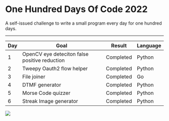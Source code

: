 # One Hundred Days Of Code 2022

A self-issued challenge to write a small program every day for one hundred days.

---

| Day | Goal                                          | Result | Language |
|----|-----------------------------------------------|-------- |----------|
| 1  | OpenCV eye deteciton false positive reduction | Completed | Python   |
| 2  | Tweepy Oauth2 flow helper                     | Completed | Python   |
| 3  | File joiner                                   | Completed | Go       |
| 4  | DTMF generator                                | Completed | Python |
| 5  | Morse Code quizzer                            | Completed | Python |
| 6  | Streak Image generator                        | Completed | Python |



![](/Users/pickard/projects/100_days_of_code_2022/media/streak.jpg)